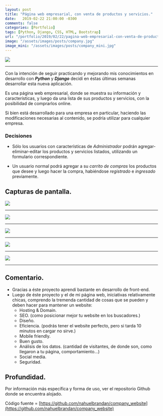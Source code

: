 ```yaml
---
layout: post
title: "Página web empresarial, con venta de productos y servicios."
date:   2019-02-22 21:00:00 -0300
comments: false
categories: [Portfolio]
tags: [Python, Django, CSS, HTML, Bootstrap]
url: "/portfolio/2019/02/22/pagina-web-empresarial-con-venta-de-productos-y-servicios.html"
image: "/assets/images/posts/company.jpg"
image_mini: "/assets/images/posts/company_mini.jpg"
---
```


![]({{page.image}})<br>

---

Con la intención de seguir practicando y mejorando mis conocimientos en desarrollo con  ***Python*** y ***Django*** decidí en éstas últimas semanas desarrollar esta nueva aplicación.

Es una página web empresarial, donde se muestra su información y características, y luego da una lista de sus productos y servicios, con la posibilidad de comprarlos online.

Si bien está desarrollado para una empresa en particular, haciendo las modificaciones necesarias al contenido, se podría utilizar para cualquier empresa.

### Decisiones

*   Sólo los usuarios con características de *Administrador* podrán agregar-eliminar-editar los productos y servicios listados, utilizando un formulario correspondiente.

*   Un usuario normal podrá agregar a su *carrito de compras* los productos que desee y luego hacer la compra, habiéndose *registrado* e *ingresado* previamente.

## Capturas de pantalla.

![]({{"/assets/images/company/1.jpg"}})

---

![]({{"/assets/images/company/2.jpg"}})

---

![]({{"/assets/images/company/3.jpg"}})

---

![]({{"/assets/images/company/4.jpg"}})

---

![]({{"/assets/images/company/5.jpg"}})

---

## Comentario.

*   Gracias a éste proyecto aprendí bastante en desarrollo de front-end.
*   Luego de éste proyecto y el de mi página web, iniciativas relativamente chicas,  comprendo la tremenda cantidad de cosas que se pueden y deben hacer para mantener un website:
    -   Hosting & Domain.
    -   SEO. (como posicionar mejor tu website en los buscadores.)
    -   Diseño.
    -   Eficiencia. (podrás tener el website perfecto, pero si tarda 10 minutos en cargar no sirve.)
    -   Mobile friendly.
    -   Buen gusto.
    -   Análisis de los datos. (cantidad de visitantes, de donde son, como llegaron a tu página, comportamiento...)
    -   Social media.
    -   Seguridad.

## Profundidad.

Por información más específica y forma de uso, ver el repositorio Github donde se encuentra alojado.

Código fuente = [https://github.com/nahuelbrandan/company_website](https://github.com/nahuelbrandan/company_website)
